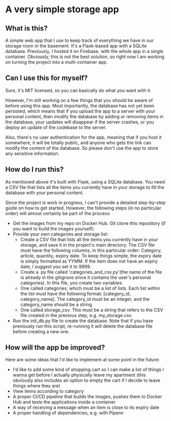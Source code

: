 # A very simple storage app
## What is this?
A simple web app that I use to keep track of everything we have in our storage room in the basement. It's a Flask-based app with a SQLite database. Previously, I hosted it on Firebase, with the whole app in a single container. Obviously, this is not the best solution, so right now I am working on turning the project into a multi-container app.

## Can I use this for myself?
Sure, it's MIT licensed, so you can basically do what you want with it. 

However, I'm still working on a few things that you should be aware of before using this app. Most importantly, the database has not yet been persisted, which means that if you upload the app to a server with your personal content, then modify the database by adding or removing items in the database, your updates will disappear if the server crashes, or you deploy an update of the codebase to the server. 

Also, there's no user authentication for the app, meaning that if you host it somewhere, it will be totally public, and anyone who gets the link can modify the content of the database. So please don't use the app to store any sensitive information. 

## How do I run this?
As mentioned above it's built with Flask, using a SQLite database. You need a CSV file that lists all the items you currently have in your storage to fill the database with your personal content. 

Since the project is work in progress, I can't provide a detailed step-by-step guide on how to get started. However, the following steps (in no particular order) will almost certainly be part of the process:

- Get the images from my repo on Docker Hub. Git clone this repository (if you want to build the images yourself).
- Provide your own categories and storage list:
  - Create a CSV file that lists all the items you currently have in your storage, and save it in the project's main directory. The CSV file must have the following columns, in this particular order: Category, article, quantity, expiry date. To keep things simple, the expiry date is simply formatted as YYMM. If the item does not have an expiry date, I suggest you set it to 9999.
  -  Create a .py file called 'categories_and_csv.py'(the name of the file is already in the gitignore since it contains the user's personal categories). In this file, you create two variables:
    - One called categories, which must be a list of lists. Each list within the list must have the following format: [category_id, category_name]. The category_id must be an integer, and the category_name should be a string.
    - One called storage_csv. This must be a string that refers to the CSV file created in the previous step, e.g. my_storage.csv.
- Run the init_db.py file to create the database. Note that if you have previously run this script, re-running it will delete the database file before creating a new one. 

## How will the app be improved?
Here are some ideas that I'd like to implement at some point in the future:

- I'd like to add some kind of shopping cart so I can make a list of things I wanna get before I actually physically leave my apartment (this obviously also includes an option to empty the cart if I decide to leave things where they are)
- View items according to category
- A proper CI/CD pipeline that builds the images, pushes them to Docker Hub and tests the applications inside a container 
- A way of receiving a message when an item is close to its expiry date
- A proper handling of dependencies, e.g. with Pipenv
